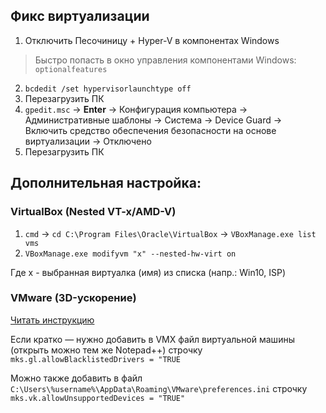 ## Фикс виртуализации

1. Отключить Песочиницу + Hyper-V в компонентах Windows
> Быстро попасть в окно управления компонентами Windows: `optionalfeatures`
2. `bcdedit /set hypervisorlaunchtype off`
3. Перезагрузить ПК
4. `gpedit.msc` → **Enter** → Конфигурация компьютера → Административные шаблоны → Система → Device Guard → Включить средство обеспечения безопасности на основе виртуализации → Отключено
5. Перезагрузить ПК

## Дополнительная настройка:

### VirtualBox (Nested VT-x/AMD-V)

1. `cmd` → `cd C:\Program Files\Oracle\VirtualBox` → `VBoxManage.exe list vms`
2. `VBoxManage.exe modifyvm "x" --nested-hw-virt on`

Где x - выбранная виртуалка (имя) из списка (напр.: Win10, ISP)

### VMware (3D-ускорение)

[Читать инструкцию](https://wiki.archlinux.org/title/VMware#Enable_3D_graphics_on_Intel,_Optimus_and_AMD)

Если кратко — нужно добавить в VMX файл виртуальной машины (открыть можно тем же Notepad++) строчку `mks.gl.allowBlacklistedDrivers = "TRUE`

Можно также добавить в файл `C:\Users\%username%\AppData\Roaming\VMware\preferences.ini` строчку `mks.vk.allowUnsupportedDevices = "TRUE"`
